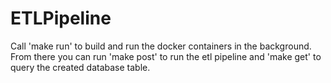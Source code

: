 # ETLPipeline
Call 'make run' to build and run the docker containers in the background. From there you can run 'make post' to run the etl pipeline and 'make get' to query the created database table.